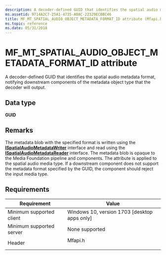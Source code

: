```yaml
---
description: A decoder-defined GUID that identifies the spatial audio metadata format, notifying downstream components of the metadata object type that the decoder will output.
ms.assetid: 9714A2C7-25A1-4735-A0AC-22329ECBBC46
title: MF_MT_SPATIAL_AUDIO_OBJECT_METADATA_FORMAT_ID attribute (Mfapi.h)
ms.topic: reference
ms.date: 05/31/2018
---
```


# MF\_MT\_SPATIAL\_AUDIO\_OBJECT\_METADATA\_FORMAT\_ID attribute

A decoder-defined GUID that identifies the spatial audio metadata format, notifying downstream components of the metadata object type that the decoder will output.

## Data type

**GUID**

## Remarks

The metadata blob with the specified format is written using the [**ISpatialAudioMetadataWriter**](/windows/win32/api/spatialaudiometadata/nn-spatialaudiometadata-ispatialaudiometadatawriter) interface and read using the [**ISpatialAudioMetadataReader**](/windows/win32/api/spatialaudiometadata/nn-spatialaudiometadata-ispatialaudiometadatareader) interface. The metadata blob is opaque to the Media Foundation pipeline and components. The attribute is applied to the spatial audio media type. If a downstream component does not support the metadata format specified by the GUID, the component should reject the input media type.

## Requirements



| Requirement | Value |
|-------------------------------------|------------------------------------------------------------------------------------|
| Minimum supported client<br/> | Windows 10, version 1703 \[desktop apps only\]<br/>                          |
| Minimum supported server<br/> | None supported<br/>                                                          |
| Header<br/>                   | <dl> <dt>Mfapi.h</dt> </dl> |



 

 
